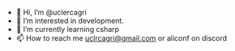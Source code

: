- 👋 Hi, I’m @uclercagri
- 👀 I’m interested in development.
- 🌱 I’m currently learning csharp
- 📫 How to reach me uclrcagri@gmail.com or aliconf on discord

<!---
uclercagri/uclercagri is a ✨ special ✨ repository because its `README.md` (this file) appears on your GitHub profile.
You can click the Preview link to take a look at your changes.
--->
